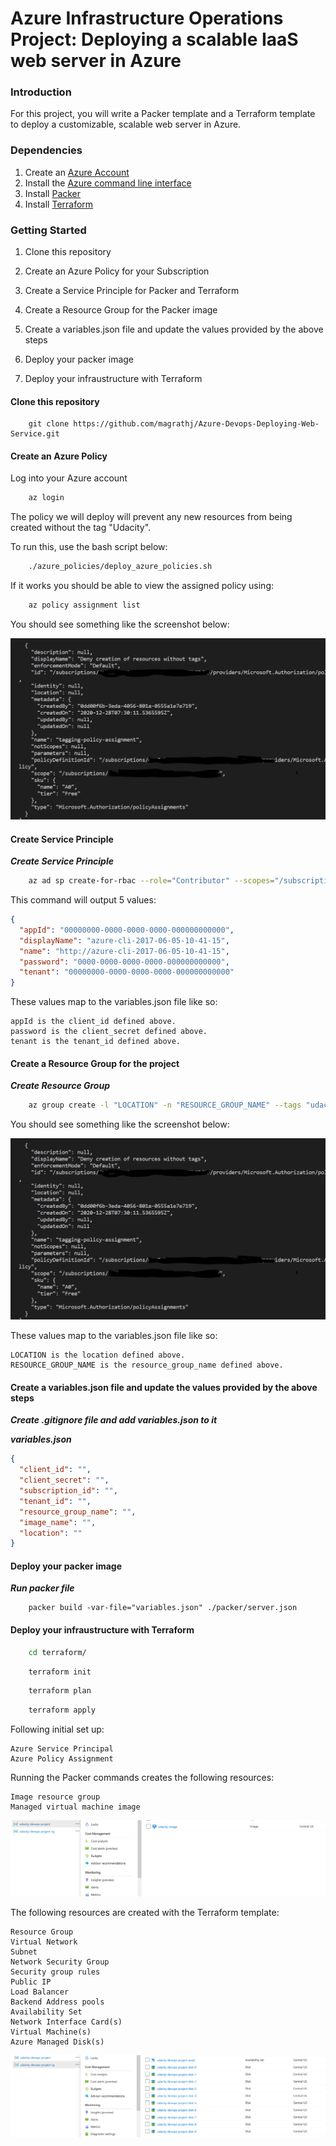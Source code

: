 # Azure Infrastructure Operations Project: Deploying a scalable IaaS web server in Azure

### Introduction
For this project, you will write a Packer template and a Terraform template to deploy a customizable, scalable web server in Azure.

### Dependencies
1. Create an [Azure Account](https://portal.azure.com) 
2. Install the [Azure command line interface](https://docs.microsoft.com/en-us/cli/azure/install-azure-cli?view=azure-cli-latest)
3. Install [Packer](https://www.packer.io/downloads)
4. Install [Terraform](https://www.terraform.io/downloads.html)

### Getting Started

1. Clone this repository

2. Create an Azure Policy for your Subscription

3. Create a Service Principle for Packer and Terraform

4. Create a Resource Group for the Packer image

5. Create a variables.json file and update the values provided by the above steps

6. Deploy your packer image

7. Deploy your infraustructure with Terraform 


#### Clone this repository

``` 
    git clone https://github.com/magrathj/Azure-Devops-Deploying-Web-Service.git
```

#### Create an Azure Policy
Log into your Azure account


``` bash
    az login 
```

The policy we will deploy will prevent any new resources from being created without the tag "Udacity". 

To run this, use the bash script below:

``` bash
    ./azure_policies/deploy_azure_policies.sh
```

If it works you should be able to view the assigned policy using:

``` bash
    az policy assignment list
```

You should see something like the screenshot below:

![Policy Screenshot](./images/policy_tagging_screenshot.PNG "Policy Screenshot")


#### Create Service Principle

***Create Service Principle***
``` bash
    az ad sp create-for-rbac --role="Contributor" --scopes="/subscriptions/SUBSCRIPTION_ID"
```

This command will output 5 values:
``` json
{
  "appId": "00000000-0000-0000-0000-000000000000",
  "displayName": "azure-cli-2017-06-05-10-41-15",
  "name": "http://azure-cli-2017-06-05-10-41-15",
  "password": "0000-0000-0000-0000-000000000000",
  "tenant": "00000000-0000-0000-0000-000000000000"
}
``` 

These values map to the variables.json file like so:

    appId is the client_id defined above.
    password is the client_secret defined above.
    tenant is the tenant_id defined above.


#### Create a Resource Group for the project

***Create Resource Group***
``` bash
    az group create -l "LOCATION" -n "RESOURCE_GROUP_NAME" --tags "udacity"
```

You should see something like the screenshot below:

![Create Resource Group Screenshot](./images/policy_tagging_screenshot.PNG "Create Resource Group Screenshot")




These values map to the variables.json file like so:

    LOCATION is the location defined above.
    RESOURCE_GROUP_NAME is the resource_group_name defined above.


#### Create a variables.json file and update the values provided by the above steps

***Create .gitignore file and add variables.json to it***

***variables.json***
``` json
{
  "client_id": "",
  "client_secret": "",
  "subscription_id": "",
  "tenant_id": "",
  "resource_group_name": "",
  "image_name": "",
  "location": ""
}
```


#### Deploy your packer image

***Run packer file***
```
    packer build -var-file="variables.json" ./packer/server.json
```


#### Deploy your infraustructure with Terraform 
``` bash
    cd terraform/
```

``` bash
    terraform init
```

``` bash
    terraform plan
```

``` bash
    terraform apply
```

Following initial set up:

    Azure Service Principal
    Azure Policy Assignment

Running the Packer commands creates the following resources:

    Image resource group
    Managed virtual machine image


![Image](./images/resource_groups_screenshot.PNG )

The following resources are created with the Terraform template:

    Resource Group
    Virtual Network
    Subnet
    Network Security Group
    Security group rules
    Public IP
    Load Balancer
    Backend Address pools
    Availability Set
    Network Interface Card(s)
    Virtual Machine(s)
    Azure Managed Disk(s)


![Load balance VMs](./images/load_balance_vms.PNG )
